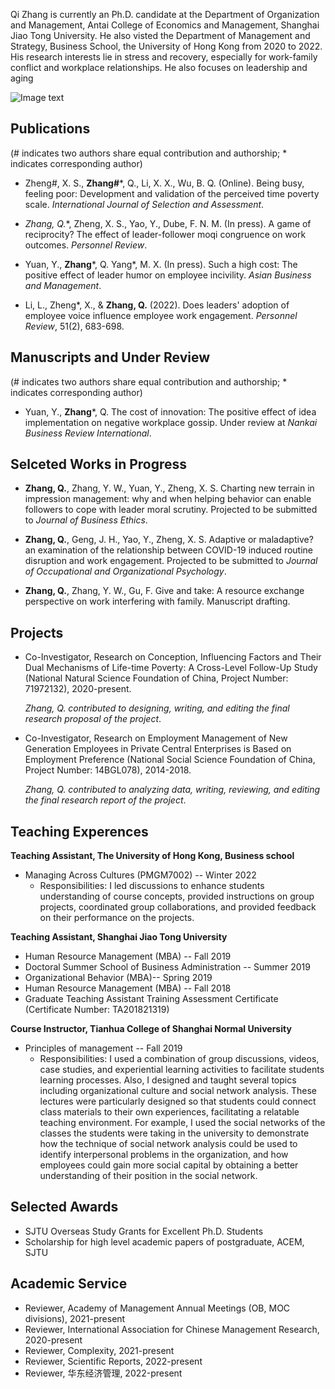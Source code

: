 Qi Zhang is currently an Ph.D. candidate at the Department of Organization and Management, Antai College of Economics and Management, Shanghai Jiao Tong University. He also visted the Department of Management and Strategy, Business School, the University of Hong Kong from 2020 to 2022. His research interests lie in stress and recovery, especially for work-family conflict and workplace relationships. He also focuses on leadership and aging

![Image text](Screenshots/github.jpeg) 

## Publications

(# indicates two authors share equal contribution and authorship; * indicates corresponding author)

- Zheng#, X. S., **Zhang#***, Q., Li, X. X., Wu, B. Q. (Online). Being busy, feeling poor: Development and validation of the perceived time poverty scale. _International Journal of Selection and Assessment_.

- **Zhang*, Q.**, Zheng, X. S., Yao, Y., Dube, F. N. M. (In press). A game of reciprocity? The effect of leader-follower moqi congruence on work outcomes. _Personnel Review_.

- Yuan, Y., **Zhang***, Q. Yang*, M. X. (In press). Such a high cost: The positive effect of leader humor on employee incivility. _Asian Business and Management_.

- Li, L., Zheng*, X., & **Zhang, Q.** (2022). Does leaders' adoption of employee voice influence employee work engagement. _Personnel Review_, 51(2), 683-698.

## Manuscripts and Under Review

(# indicates two authors share equal contribution and authorship; * indicates corresponding author)

- Yuan, Y., **Zhang***, Q. The cost of innovation: The positive effect of idea implementation on negative workplace gossip. Under review at _Nankai Business Review International_.

## Selceted Works in Progress

- **Zhang, Q.**, Zhang, Y. W., Yuan, Y., Zheng, X. S. Charting new terrain in impression management: why and when helping behavior can enable followers to cope with leader moral scrutiny. Projected to be submitted to _Journal of Business Ethics_.

- **Zhang, Q.**, Geng, J. H., Yao, Y., Zheng, X. S. Adaptive or maladaptive? an examination of the relationship between COVID-19 induced routine disruption and work engagement. Projected to be submitted to _Journal of Occupational and Organizational Psychology_.

- **Zhang, Q.**, Zhang, Y. W., Gu, F. Give and take: A resource exchange perspective on work interfering with family. Manuscript drafting.

## Projects

- Co-Investigator, Research on Conception, Influencing Factors and Their Dual Mechanisms of Life-time Poverty: A Cross-Level Follow-Up Study (National Natural Science Foundation of China, Project Number: 71972132), 2020-present.

  _Zhang, Q. contributed to designing, writing, and editing the final research proposal of the project_.

- Co-Investigator, Research on Employment Management of New Generation Employees in Private Central Enterprises is Based on Employment Preference (National Social Science Foundation of China, Project Number: 14BGL078), 2014-2018.

  _Zhang, Q. contributed to analyzing data, writing, reviewing, and editing the final research report of the project_.

## Teaching Experences

  **Teaching Assistant, The University of Hong Kong, Business school**
  - Managing Across Cultures (PMGM7002) -- Winter 2022
    - Responsibilities: I led discussions to enhance students understanding of course concepts, provided instructions on group projects, coordinated group collaborations, and provided feedback on their performance on the projects.
    
  **Teaching Assistant, Shanghai Jiao Tong University**
  - Human Resource Management (MBA) -- Fall 2019
  - Doctoral Summer School of Business Administration -- Summer 2019
  - Organizational Behavior (MBA)-- Spring 2019
  - Human Resource Management (MBA) -- Fall 2018
  - Graduate Teaching Assistant Training Assessment Certificate (Certificate Number:
TA201821319)

  **Course Instructor, Tianhua College of Shanghai Normal University**
  - Principles of management -- Fall 2019
    - Responsibilities: I used a combination of group discussions, videos, case studies, and experiential learning activities to facilitate students learning processes. Also, I designed and taught several topics including organizational culture and social network analysis. These lectures were particularly designed so that students could connect class materials to their own experiences, facilitating a relatable teaching environment. For example, I used the social networks of the classes the students were taking in the university to demonstrate how the technique of social network analysis could be used to identify interpersonal problems in the organization, and how employees could gain more social capital by obtaining a better understanding of their position in the social network.

## Selected Awards
- SJTU Overseas Study Grants for Excellent Ph.D. Students
- Scholarship for high level academic papers of postgraduate, ACEM, SJTU

## Academic Service
- Reviewer, Academy of Management Annual Meetings (OB, MOC divisions), 2021-present
- Reviewer, International Association for Chinese Management Research, 2020-present
- Reviewer, Complexity, 2021-present
- Reviewer, Scientific Reports, 2022-present
- Reviewer, 华东经济管理, 2022-present

